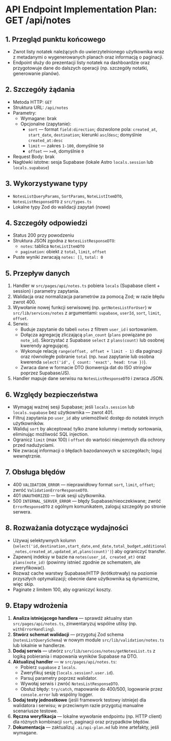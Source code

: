 # API Endpoint Implementation Plan: GET /api/notes

## 1. Przegląd punktu końcowego
- Zwrot listy notatek należących do uwierzytelnionego użytkownika wraz z metadanymi o wygenerowanych planach oraz informacją o paginacji.
- Endpoint służy do prezentacji listy notatek na dashboardzie oraz przygotowuje dane do dalszych operacji (np. szczegóły notatki, generowanie planów).

## 2. Szczegóły żądania
- Metoda HTTP: `GET`
- Struktura URL: `/api/notes`
- Parametry:
  - Wymagane: brak
  - Opcjonalne (zapytanie):
    - `sort` — format `field:direction`; dozwolone pola: `created_at`, `start_date`, `destination`; kierunki `asc`/`desc`; domyślnie `created_at:desc`
    - `limit` — zakres `1-100`, domyślnie `50`
    - `offset` — `>=0`, domyślnie `0`
- Request Body: brak
- Nagłówki istotne: sesja Supabase (lokale Astro `locals.session` lub `locals.supabase`)

## 3. Wykorzystywane typy
- `NotesListQueryParams`, `SortParams`, `NoteListItemDTO`, `NotesListResponseDTO` z `src/types.ts`
- Lokalne typy Zod do walidacji zapytań (nowe)

## 4. Szczegóły odpowiedzi
- Status 200 przy powodzeniu
- Struktura JSON zgodna z `NotesListResponseDTO`:
  - `notes`: tablica `NoteListItemDTO`
  - `pagination`: obiekt z `total`, `limit`, `offset`
- Puste wyniki zwracają `notes: []`, `total: 0`

## 5. Przepływ danych
1. Handler w `src/pages/api/notes.ts` pobiera `locals` (Supabase client + session) i parametry zapytania.
2. Walidacja oraz normalizacja parametrów za pomocą Zod; w razie błędu zwrot 400.
3. Wywołanie nowej funkcji serwisowej (np. `getNotesListForUser`) w `src/lib/services/notes` z argumentami: `supabase`, `userId`, `sort`, `limit`, `offset`.
4. Serwis:
   - Buduje zapytanie do tabeli `notes` z filtrem `user_id` i sortowaniem.
   - Dołącza agregację zliczającą `plan_count` (`plans` powiązane po `note_id`). Skorzystać z Supabase `select` z `plans(count)` lub osobnej kwerendy agregującej.
   - Wykonuje relację `range(offset, offset + limit - 1)` dla paginacji oraz równoległe pobranie `total` (np. `head` zapytanie lub osobna kwerenda `select('id', { count: 'exact', head: true })`).
   - Zwraca dane w formacie DTO (konwersja dat do ISO stringów poprzez Supabase/JS).
5. Handler mapuje dane serwisu na `NotesListResponseDTO` i zwraca JSON.

## 6. Względy bezpieczeństwa
- Wymagaj ważnej sesji Supabase; jeśli `locals.session` lub `locals.supabase` bez użytkownika — zwrot 401.
- Filtruj zapytania po `user_id` aby uniemożliwić dostęp do notatek innych użytkowników.
- Waliduj `sort` by akceptować tylko znane kolumny i metody sortowania, eliminując możliwość SQL injection.
- Ogranicz `limit` (max 100) i `offset` do wartości nieujemnych dla ochrony przed nadużyciami.
- Nie zwracaj informacji o błędach bazodanowych w szczegółach; loguj wewnętrznie.

## 7. Obsługa błędów
- 400 `VALIDATION_ERROR` — nieprawidłowy format `sort`, `limit`, `offset`; zwróć `ValidationErrorResponseDTO`.
- 401 `UNAUTHORIZED` — brak sesji użytkownika.
- 500 `INTERNAL_SERVER_ERROR` — błędy Supabase/nieoczekiwane; zwróć `ErrorResponseDTO` z ogólnym komunikatem, zaloguj szczegóły po stronie serwera.

## 8. Rozważania dotyczące wydajności
- Używaj selektywnych kolumn (`select('id,destination,start_date,end_date,total_budget,additional_notes,created_at,updated_at,plans(count)')`) aby ograniczyć transfer.
- Zapewnij indeksy w bazie na `notes(user_id, created_at)` oraz `plans(note_id)` (powinny istnieć zgodnie ze schematem, ale zweryfikować).
- Rozważ cache warstwy Supabase/HTTP (krótkotrwały) na poziomie przyszłych optymalizacji; obecnie dane użytkownika są dynamiczne, więc skip.
- Paginate z limitem 100, aby ograniczyć koszty.

## 9. Etapy wdrożenia
1. **Analiza istniejącego handlera** — sprawdź aktualny stan `src/pages/api/notes.ts`, zinwentaryzuj wspólne utilsy (np. `withErrorHandling`).
2. **Stwórz schemat walidacji** — przygotuj Zod schema (`notesListQuerySchema`) w nowym module `src/lib/validation/notes.ts` lub lokalnie w handlerze.
3. **Dodaj serwis** — utwórz `src/lib/services/notes/getNotesList.ts` z logiką pobierania i mapowania wyników Supabase na DTO.
4. **Aktualizuj handler** — w `src/pages/api/notes.ts`:
   - Pobierz `supabase` z `locals`.
   - Zweryfikuj sesję (`locals.session?.user.id`).
   - Parsuj parametry poprzez walidator.
   - Wywołaj serwis i zwróć `NotesListResponseDTO`.
   - Obsłuż błędy: `try/catch`, mapowanie do 400/500, logowanie przez `console.error` lub wspólny logger.
5. **Dodaj testy jednostkowe** (jeśli framework testowy istnieje) dla walidatora i serwisu; w przeciwnym razie przygotuj manualne scenariusze testowe.
6. **Ręczna weryfikacja** — lokalne wywołanie endpointu (np. HTTP client) dla różnych kombinacji `sort`, paginacji oraz przypadków błędów.
7. **Dokumentacja** — zaktualizuj `.ai/api-plan.md` lub inne artefakty, jeśli wymagane.

